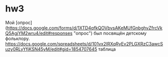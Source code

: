 # hw3
Мой [опрос] (https://docs.google.com/forms/d/1XTD4qfkQOVbvsAKeMUfGnbghvZfrcVkQ5AgjYM2wru4/edit#responses "опрос") был посвящён детскому фольклору.
https://docs.google.com/spreadsheets/d/101vx2IRXqRyEv2PLGXRzC3awcSuzy0RLyYfjKSN45yM/edit#gid=1854707645 таблица
